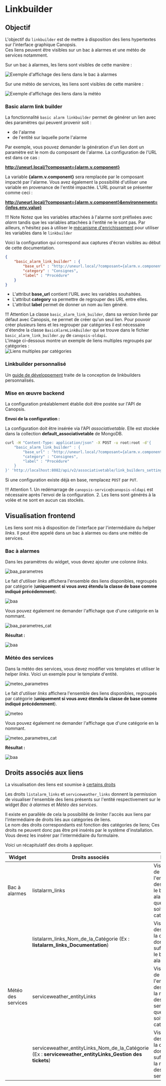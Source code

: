 # Linkbuilder

## Objectif

L'objectif du `linkbuilder` est de mettre à disposition des liens hypertextes sur l'interface graphique Canopsis.  
Ces liens peuvent être visibles sur un bac à alarmes et une météo de services notamment.

Sur un bac à alarmes, les liens sont visibles de cette manière :

![Exemple d'affichage des liens dans le bac à alarmes](img/affichage-link-bac.png)

Sur une météo de services, les liens sont visibles de cette manière :

![Exemple d'affichage des liens dans la météo](img/affichage-link-meteo.png)

### Basic alarm link builder

La fonctionnalité `basic alarm linkbuilder` permet de générer un lien avec des paramètres qui peuvent provenir soit :

* de l'alarme
* de l'entité sur laquelle porte l'alarme

Par exemple, vous pouvez demander la génération d'un lien dont un paramètre est le nom du composant de l'alarme. La configuration de l'URL est dans ce cas :

**http://uneurl.local/?composant={alarm.v.component}**

La variable **{alarm.v.component}** sera remplacée par le composant impacté par l'alarme. Vous avez également la possibilité d'utiliser une variable en provenance de l'entité impactée. L'URL pourrait se présenter comme ceci :

**http://uneurl.local/?composant={alarm.v.component}&environnement={infos.env.value}**

!!! Note
    Notez que les variables attachées à l'alarme sont préfixées avec *alarm* tandis que les variables attachées à l'entité ne le sont pas.
    Par ailleurs, n'hésitez pas à utiliser le [mécanisme d'enrichissement](../moteurs/moteur-che-event_filter.md) pour utiliser les variables dans le `linkbuilder`

Voici la configuration qui correspond aux captures d'écran visibles au début de cette documentation.

```json
{
    "basic_alarm_link_builder" : {
        "base_url" : "http://uneurl.local/?composant={alarm.v.component}&environnement={infos.env.value}",
        "category" : "Consignes",
        "label" : "Procédure"
    }
}
```

* L'attribut **base_url** contient l'URL avec les variables souhaitées.  
* L'attribut **category** va permettre de regrouper des URL entre elles.
* L'attribut **label** permet de donner un nom au lien généré.

!!! Attention
    La classe `basic_alarm_link_builder`, dans sa version livrée par défaut avec Canopsis, ne permet de créer qu'un seul lien.
    Pour pouvoir créer plusieurs liens et les regrouper par catégories il est nécessaire d'étendre la classe `BasicAlarmLinkBuilder` qui se trouve dans le fichier `basic_alarm_link_builder.py` de `canopsis-oldapi`.  
    L'image ci-dessous montre un exemple de liens multiples regroupés par catégories :  
    ![Liens multiples par catégories](img/baa.png)

### Linkbuilder personnalisé

Un [guide de développement](../../guide-developpement/linkbuilder/index.md)
traite de la conception de linkbuilders personnalisés.

### Mise en œuvre backend

La configuration préalablement établie doit être postée sur l'API de Canopsis.

**Envoi de la configuration :**

La configuration doit être insérée via l'API *associativetable*. Elle est stockée dans la collection **default_associativetable** de MongoDB.

```sh
curl -H "Content-Type: application/json" -X POST -u root:root -d'{
    "basic_alarm_link_builder" : {
        "base_url" : "http://uneurl.local/?composant={alarm.v.component}&environnement={infos.env.value}",
        "category" : "Consignes",
        "label" : "Procédure"
    }
}' 'http://localhost:8082/api/v2/associativetable/link_builders_settings'
```

Si une configuration existe déjà en base, remplacez `POST` par `PUT`.

!!! Attention
    1. Un redémarrage de `canopsis-service@canopsis-oldapi` est nécessaire après l'envoi de la configuration.
    2. Les liens sont générés à la volée et ne sont en aucun cas stockés.

## Visualisation frontend

Les liens sont mis à disposition de l'interface par l'intermédiaire du helper *links*. Il peut être appelé dans un bac à alarmes ou dans une météo de services.  

### Bac à alarmes

Dans les paramètres du widget, vous devez ajouter une colonne *links*.  

![baa_parametres](img/baa_parametres.png)

Le fait d'utiliser *links* affichera l'ensemble des liens disponibles, regroupés par catégorie (**uniquement si vous avez étendu la classe de base comme indiqué précédemment**).  

![baa](img/baa.png)

Vous pouvez également ne demander l'affichage que d'une catégorie en la nommant.  

![baa_parametres_cat](img/baa_parametres_cat.png)

**Résultat :**

![baa](img/baa_cat.png)

### Météo des services

Dans la météo des services, vous devez modifier vos templates et utiliser le helper *links*. Voici un exemple pour le template d'entité.  

![meteo_parametres](img/meteo_parametres.png)

Le fait d'utiliser *links* affichera l'ensemble des liens disponibles, regroupés par catégorie (**uniquement si vous avez étendu la classe de base comme indiqué précédemment**).  

![meteo](img/meteo.png)

Vous pouvez également ne demander l'affichage que d'une catégorie en la nommant.  

![meteo_parametres_cat](img/meteo_parametres_cat.png)

**Résultat :**

![baa](img/meteo_cat.png)

## Droits associés aux liens

La visualisation des liens est soumise à [certains droits](#droits-associes-aux-liens)

Les droits `listalarm_links` et `serviceweather_links` donnent la permission de visualiser l'ensemble des liens présents sur l'entité respectivement sur le widget *Bac à alarmes* et *Météo des services*.  

Il existe en parallèle de cela la possibilité de limiter l'accès aux liens par l'intermédiaire de droits liés aux catégories de liens.  
Le nom des droits correspondants est fonction des catégories de liens; Ces droits ne peuvent donc pas être pré insérés par le système d'installation. Vous devez les insérer par l'intermédiaire du formulaire.  

Voici un récapitulatif des droits à appliquer.  


| Widget             | Droits associés                                              | Portée                                                       |
| ------------------ | ------------------------------------------------------------ | ------------------------------------------------------------ |
| Bac à alarmes      | listalarm_links                                              | Visualisation de l'ensemble des liens sur le bac à alarmes, quelle que soit la catégorie |
|                    | listalarm_links_Nom_de_la_Catégorie  (Ex : **listalarm_links_Documentation**) | Visualisation des liens de la catégorie donnée en suffixe (sur le bac à alarmes) |
| Météo des services | serviceweather_entityLinks                                   | Visualisation de l'ensemble des liens sur la météo des services, quelle que soit la catégorie |
|                    | serviceweather_entityLinks_Nom_de_la_Catégorie (Ex : **serviceweather_entityLinks_Gestion des tickets**) | Visualisation des liens de la catégorie donnée en suffixe (sur la météo des services) |
